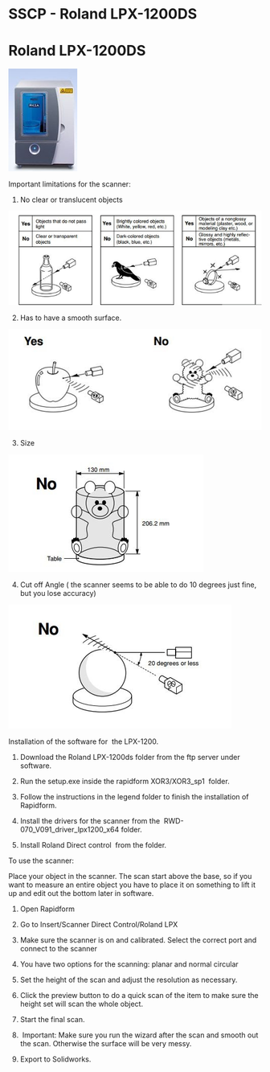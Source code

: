 # SSCP - Roland LPX-1200DS

# Roland LPX-1200DS

![](../../../assets/image_315ed078ad.jpg)

Important limitations for the scanner:

1. No clear or translucent objects

![](../../../assets/image_5278b1a131.jpg)

2. Has to have a smooth surface.

![](../../../assets/image_eb0dcf7467.jpg)

3. Size

![](../../../assets/image_cda42a2a83.jpg)

4. Cut off Angle ( the scanner seems to be able to do 10 degrees just fine, but you lose accuracy)

![](../../../assets/image_d4dd05f390.jpg)

Installation of the software for  the LPX-1200.

1. Download the Roland LPX-1200ds folder from the ftp server under software.

2. Run the setup.exe inside the rapidform XOR3/XOR3_sp1  folder.

3. Follow the instructions in the legend folder to finish the installation of Rapidform.

4. Install the drivers for the scanner from the  RWD-070_V091_driver_lpx1200_x64 folder.

5. Install Roland Direct control  from the folder.

To use the scanner:

Place your object in the scanner. The scan start above the base, so if you want to measure an entire object you have to place it on something to lift it up and edit out the bottom later in software.

1. Open Rapidform  

2. Go to Insert/Scanner Direct Control/Roland LPX

3. Make sure the scanner is on and calibrated. Select the correct port and connect to the scanner

4. You have two options for the scanning: planar and normal circular

5. Set the height of the scan and adjust the resolution as necessary. 

6. Click the preview button to do a quick scan of the item to make sure the height set will scan the whole object. 

7. Start the final scan.

8.  Important: Make sure you run the wizard after the scan and smooth out the scan. Otherwise the surface will be very messy.

9. Export to Solidworks.

